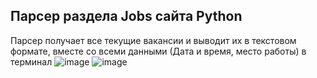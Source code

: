 ## Парсер раздела Jobs сайта Python
Парсер получает все текущие вакансии и выводит их в текстовом формате, вместе со всеми данными (Дата и время, место работы) в терминал
![image](https://user-images.githubusercontent.com/73183531/207461805-89834d1b-531c-4cda-9a3e-94a3ddfca0f0.png)
![image](https://user-images.githubusercontent.com/73183531/207461881-d88cd4af-2452-44a5-aef1-abb3ef4aeb5f.png)
